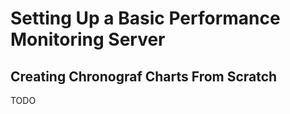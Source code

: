 # Setting Up a Basic Performance Monitoring Server

## Creating Chronograf Charts From Scratch

TODO
